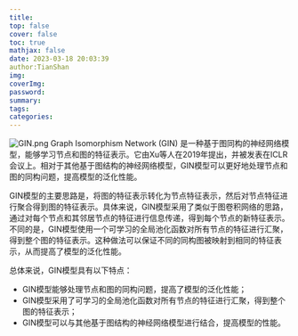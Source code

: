 ```yaml
---
title: 
top: false
cover: false
toc: true
mathjax: false
date: 2023-03-18 20:03:39
author:TianShan
img: 
coverImg: 
password: 
summary: 
tags: 
categories: 
---
```


![GIN.png](https://blog95.oss-cn-beijing.aliyuncs.com/CNN/GIN.png)
Graph Isomorphism Network (GIN) 是一种基于图同构的神经网络模型，能够学习节点和图的特征表示。它由Xu等人在2019年提出，并被发表在ICLR会议上。相对于其他基于图结构的神经网络模型，GIN模型可以更好地处理节点和图的同构问题，提高模型的泛化性能。

GIN模型的主要思路是，将图的特征表示转化为节点特征表示，然后对节点特征进行聚合得到图的特征表示。具体来说，GIN模型采用了类似于图卷积网络的思路，通过对每个节点和其邻居节点的特征进行信息传递，得到每个节点的新特征表示。不同的是，GIN模型使用一个可学习的全局池化函数对所有节点的特征进行汇聚，得到整个图的特征表示。这种做法可以保证不同的同构图被映射到相同的特征表示，从而提高了模型的泛化性能。

总体来说，GIN模型具有以下特点：

-   GIN模型能够处理节点和图的同构问题，提高了模型的泛化性能；
-   GIN模型采用了可学习的全局池化函数对所有节点的特征进行汇聚，得到整个图的特征表示；
-   GIN模型可以与其他基于图结构的神经网络模型进行结合，提高模型的性能。